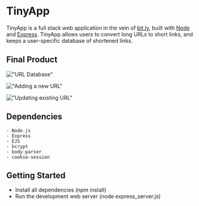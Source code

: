 # TinyApp

TinyApp is a full stack web application in the vein of [bit.ly](https://bitly.com/), built with [Node](https://nodejs.org/en/) and [Express](https://expressjs.com/).
TinyApp allows users to convert long URLs to short links, and keeps a user-specific database of shortened links.

## Final Product

!["URL Database"](https://github.com/aunomy/tinyapp/blob/master/docs/urls-page.png?raw=true "URL Database")

!["Adding a new URL"](https://github.com/aunomy/tinyapp/blob/master/docs/new-url.png?raw=true)

!["Updating existing URL"](https://github.com/aunomy/tinyapp/blob/master/docs/update-url.png?raw=true)

## Dependencies

```
- Node.js
- Express
- EJS
- bcrypt
- body-parser
- cookie-session
```

## Getting Started

- Install all dependencies (npm install)
- Run the development web server (node express_server.js)
